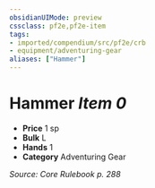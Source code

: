 ```yaml
---
obsidianUIMode: preview
cssclass: pf2e,pf2e-item
tags:
- imported/compendium/src/pf2e/crb
- equipment/adventuring-gear
aliases: ["Hammer"]
---
```

# Hammer *Item 0*  

- **Price** 1 sp
- **Bulk** L
- **Hands** 1
- **Category** Adventuring Gear



*Source: Core Rulebook p. 288*
